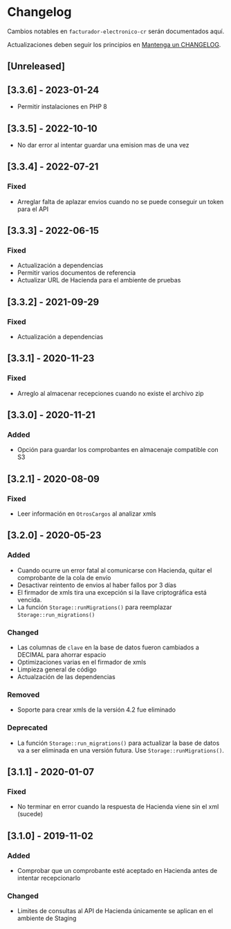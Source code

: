 # Changelog

Cambios notables en `facturador-electronico-cr` serán documentados aquí.

Actualizaciones deben seguir los principios en [Mantenga un CHANGELOG](https://keepachangelog.com/es-ES/1.0.0/).

## [Unreleased]

## [3.3.6] - 2023-01-24

- Permitir instalaciones en PHP 8

## [3.3.5] - 2022-10-10

- No dar error al intentar guardar una emision mas de una vez

## [3.3.4] - 2022-07-21

### Fixed

- Arreglar falta de aplazar envios cuando no se puede conseguir un token para el API

## [3.3.3] - 2022-06-15

### Fixed

- Actualización a dependencias
- Permitir varios documentos de referencia
- Actualizar URL de Hacienda para el ambiente de pruebas

## [3.3.2] - 2021-09-29

### Fixed

- Actualización a dependencias

## [3.3.1] - 2020-11-23

### Fixed

- Arreglo al almacenar recepciones cuando no existe el archivo zip

## [3.3.0] - 2020-11-21

### Added

- Opción para guardar los comprobantes en almacenaje compatible con S3

## [3.2.1] - 2020-08-09

### Fixed

- Leer información en `OtrosCargos` al analizar xmls

## [3.2.0] - 2020-05-23

### Added

- Cuando ocurre un error fatal al comunicarse con Hacienda, quitar el
comprobante de la cola de envío
- Desactivar reintento de envios al haber fallos por 3 días
- El firmador de xmls tira una excepción si la llave criptográfica está vencida.
- La función `Storage::runMigrations()` para reemplazar `Storage::run_migrations()`

### Changed

- Las columnas de `clave` en la base de datos fueron cambiados a DECIMAL
para ahorrar espacio
- Optimizaciones varias en el firmador de xmls
- Limpieza general de código
- Actualzación de las dependencias

### Removed

- Soporte para crear xmls de la versión 4.2 fue eliminado

### Deprecated

- La función `Storage::run_migrations()` para actualizar la base de datos
va a ser eliminada en una versión futura. Use `Storage::runMigrations()`.

## [3.1.1] - 2020-01-07

### Fixed

- No terminar en error cuando la respuesta de Hacienda viene sin el xml (sucede)

## [3.1.0] - 2019-11-02

### Added

- Comprobar que un comprobante esté aceptado en Hacienda antes de intentar recepcionarlo

### Changed

- Limites de consultas al API de Hacienda
únicamente se aplican en el ambiente de Staging
